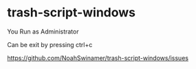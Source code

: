 # trash-script-windows
You Run as Administrator 

Can be exit by pressing ctrl+c


https://github.com/NoahSwinamer/trash-script-windows/issues

